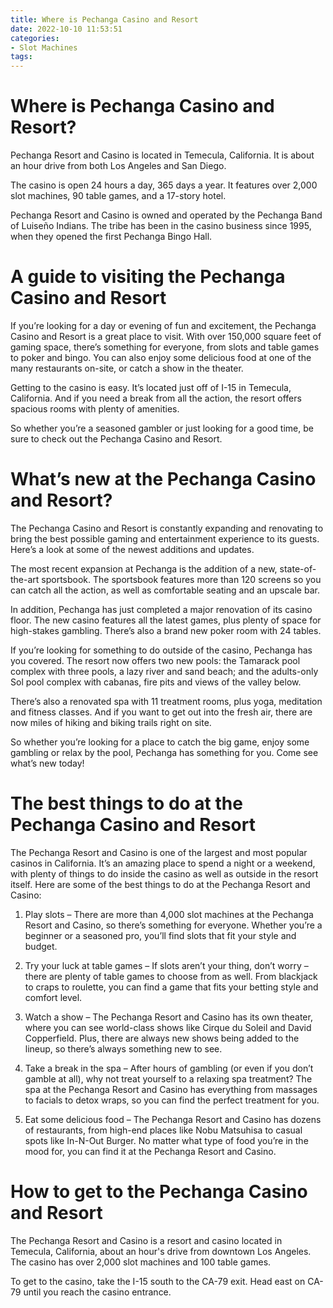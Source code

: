 ```yaml
---
title: Where is Pechanga Casino and Resort 
date: 2022-10-10 11:53:51
categories:
- Slot Machines
tags:
---
```



#  Where is Pechanga Casino and Resort? 

Pechanga Resort and Casino is located in Temecula, California. It is about an hour drive from both Los Angeles and San Diego.

The casino is open 24 hours a day, 365 days a year. It features over 2,000 slot machines, 90 table games, and a 17-story hotel. 

Pechanga Resort and Casino is owned and operated by the Pechanga Band of Luiseño Indians. The tribe has been in the casino business since 1995, when they opened the first Pechanga Bingo Hall.

#  A guide to visiting the Pechanga Casino and Resort 

If you’re looking for a day or evening of fun and excitement, the Pechanga Casino and Resort is a great place to visit. With over 150,000 square feet of gaming space, there’s something for everyone, from slots and table games to poker and bingo. You can also enjoy some delicious food at one of the many restaurants on-site, or catch a show in the theater.

Getting to the casino is easy. It’s located just off of I-15 in Temecula, California. And if you need a break from all the action, the resort offers spacious rooms with plenty of amenities.

So whether you’re a seasoned gambler or just looking for a good time, be sure to check out the Pechanga Casino and Resort.

#  What’s new at the Pechanga Casino and Resort? 

The Pechanga Casino and Resort is constantly expanding and renovating to bring the best possible gaming and entertainment experience to its guests. Here’s a look at some of the newest additions and updates.

The most recent expansion at Pechanga is the addition of a new, state-of-the-art sportsbook. The sportsbook features more than 120 screens so you can catch all the action, as well as comfortable seating and an upscale bar.

In addition, Pechanga has just completed a major renovation of its casino floor. The new casino features all the latest games, plus plenty of space for high-stakes gambling. There’s also a brand new poker room with 24 tables.

If you’re looking for something to do outside of the casino, Pechanga has you covered. The resort now offers two new pools: the Tamarack pool complex with three pools, a lazy river and sand beach; and the adults-only Sol pool complex with cabanas, fire pits and views of the valley below.

There’s also a renovated spa with 11 treatment rooms, plus yoga, meditation and fitness classes. And if you want to get out into the fresh air, there are now miles of hiking and biking trails right on site.

So whether you’re looking for a place to catch the big game, enjoy some gambling or relax by the pool, Pechanga has something for you. Come see what’s new today!

#  The best things to do at the Pechanga Casino and Resort 

The Pechanga Resort and Casino is one of the largest and most popular casinos in California. It’s an amazing place to spend a night or a weekend, with plenty of things to do inside the casino as well as outside in the resort itself. Here are some of the best things to do at the Pechanga Resort and Casino:

1. Play slots – There are more than 4,000 slot machines at the Pechanga Resort and Casino, so there’s something for everyone. Whether you’re a beginner or a seasoned pro, you’ll find slots that fit your style and budget.

2. Try your luck at table games – If slots aren’t your thing, don’t worry – there are plenty of table games to choose from as well. From blackjack to craps to roulette, you can find a game that fits your betting style and comfort level.

3. Watch a show – The Pechanga Resort and Casino has its own theater, where you can see world-class shows like Cirque du Soleil and David Copperfield. Plus, there are always new shows being added to the lineup, so there’s always something new to see.

4. Take a break in the spa – After hours of gambling (or even if you don’t gamble at all), why not treat yourself to a relaxing spa treatment? The spa at the Pechanga Resort and Casino has everything from massages to facials to detox wraps, so you can find the perfect treatment for you.

5. Eat some delicious food – The Pechanga Resort and Casino has dozens of restaurants, from high-end places like Nobu Matsuhisa to casual spots like In-N-Out Burger. No matter what type of food you’re in the mood for, you can find it at the Pechanga Resort and Casino.

#  How to get to the Pechanga Casino and Resort

The Pechanga Resort and Casino is a resort and casino located in Temecula, California, about an hour's drive from downtown Los Angeles. The casino has over 2,000 slot machines and 100 table games.

To get to the casino, take the I-15 south to the CA-79 exit. Head east on CA-79 until you reach the casino entrance.